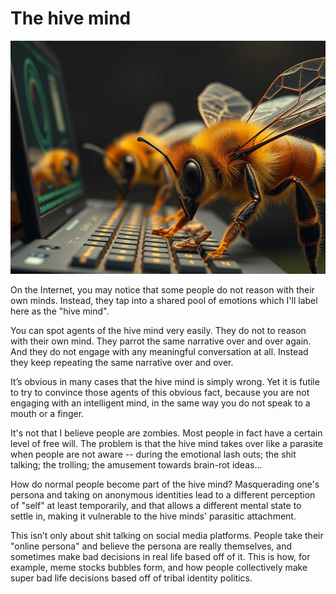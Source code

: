 # The hive mind

![image](./images/hivemedia.jpg)

On the Internet, you may notice that some people do not reason with their own minds. Instead, they tap into a shared pool of emotions which I'll label here as the "hive mind".

You can spot agents of the hive mind very easily. They do not to reason with their own mind. They parrot the same narrative over and over again. And they do not engage with any meaningful conversation at all. Instead they keep repeating the same narrative over and over.

It’s obvious in many cases that the hive mind is simply wrong. Yet it is futile to try to convince those agents of this obvious fact, because you are not engaging with an intelligent mind, in the same way you do not speak to a mouth or a finger.

It's not that I believe people are zombies. Most people in fact have a certain level of free will. The problem is that the hive mind takes over like a parasite when people are not aware -- during the emotional lash outs; the shit talking; the trolling; the amusement towards brain-rot ideas...

How do normal people become part of the hive mind? Masquerading one's persona and taking on anonymous identities lead to a different perception of "self" at least temporarily, and that allows a different mental state to settle in, making it vulnerable to the hive minds' parasitic attachment.

This isn’t only about shit talking on social media platforms. People take their "online persona" and believe the persona are really themselves, and sometimes make bad decisions in real life based off of it. This is how, for example, meme stocks bubbles form, and how people collectively make super bad life decisions based off of tribal identity politics.

